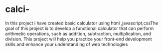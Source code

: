 # calci-
In this project i have created basic calculator using html ,javascript,cssThe goal of this project is to develop a functional calculator that can perform
arithmetic operations, such as addition, subtraction, multiplication, and division. This project will
help you practice your front-end development skills and enhance your understanding of web
technologies
